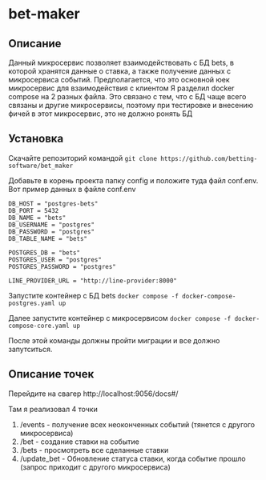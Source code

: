 # bet-maker

## Описание

Данный микросервис позволяет взаимодействовать с БД bets, в которой хранятся данные о ставка, а также 
получение данных с микросервиса событий. Предполагается, что это основной юек микросервис для взаимодействия с клиентом
Я разделил docker compose на 2 разных файла. Это связано с тем, что с БД чаще всего связаны и другие 
микросервисы, поэтому при тестировке и внесению фичей в этот микросервис, это не должно ронять БД

## Установка 

Скачайте репозиторий командой 
`git clone https://github.com/betting-software/bet_maker`

Добавьте в корень проекта папку config и положите туда файл conf.env. 
Вот пример данных в файле conf.env

```
DB_HOST = "postgres-bets"
DB_PORT = 5432
DB_NAME = "bets"
DB_USERNAME = "postgres"
DB_PASSWORD = "postgres"
DB_TABLE_NAME = "bets"

POSTGRES_DB = "bets"
POSTGRES_USER = "postgres"
POSTGRES_PASSWORD = "postgres"

LINE_PROVIDER_URL = "http://line-provider:8000"
```

Запустите контейнер с БД bets
`docker compose -f docker-compose-postgres.yaml up`

Далее запустите контейнер с микросервисом
`docker compose -f docker-compose-core.yaml up`

После этой команды должны пройти миграции и все должно запутситься.

## Описание точек

Перейдите на свагер http://localhost:9056/docs#/

Там я реализовал 4 точки
1. /events - получение всех неоконченных событий (тянется с другого микросервиса)
2. /bet - создание ставки на событие
3. /bets - просмотреть все сделанные ставки
4. /update_bet - Обновление статуса ставки, когда событие прошло (запрос приходит с другого микросервиса)


